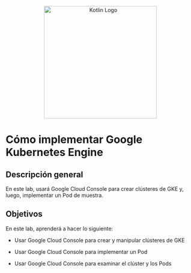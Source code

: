 <p align="center">
  <a  href="https://lirp.cdn-website.com/aa0ef369/dms3rep/multi/opt/google-cloud-icon-400w.png" 
      target="blank" >
    <img src="https://lirp.cdn-website.com/aa0ef369/dms3rep/multi/opt/google-cloud-icon-400w.png" 
        width="300" 
        alt="Kotlin Logo" 
    />
</a>
</p>

# Cómo implementar Google Kubernetes Engine


## Descripción general

En este lab, usará Google Cloud Console para crear clústeres de GKE y, luego, implementar un Pod de muestra.


## Objetivos

En este lab, aprenderá a hacer lo siguiente:

  * Usar Google Cloud Console para crear y manipular clústeres de GKE

  * Usar Google Cloud Console para implementar un Pod

  * Usar Google Cloud Console para examinar el clúster y los Pods

